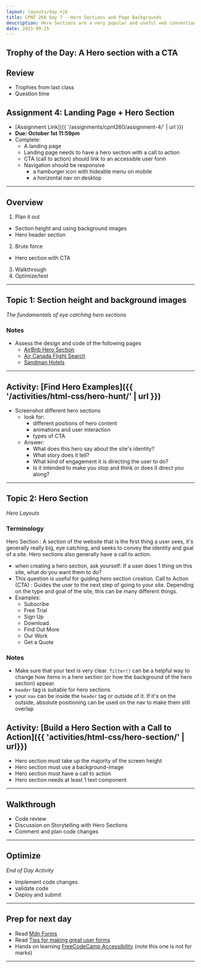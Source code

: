 ```yaml
---
layout: layouts/day.njk
title: CPNT 260 Day 7 - Hero Sections and Page Backgrounds
description: Hero Sections are a very popular and useful web convention that we will be learning how to build today. This will include setting up CTAs(call to action), setting element heights, and how to use background-images
date: 2021-09-25
---
```


## Trophy of the Day: A Hero section with a CTA

## Review

- Trophies from last class
- Question time

## Assignment 4: Landing Page + Hero Section

- [Assignment Link]({{ '/assignments/cpnt260/assignment-4/' | url }})
- **Due: October 1st 11:59pm**
- Complete:
  - A landing page
  - Landing page needs to have a hero section with a call to action
  - CTA (call to action) should link to an accessible user form
  - Navigation should be responsive
    - a hamburger icon with hideable menu on mobile
    - a horizontal nav on desktop

---

## Overview

1. Plan it out

- Section height and using background images
- Hero header section

2. Brute force

- Hero section with CTA

3. Walkthrough
4. Optimize/test

---

## Topic 1: Section height and background images

_The fundamentals of eye catching hero sections_

### Notes

- Assess the design and code of the following pages
  - [AirBnb Hero Section](https://airbnd.ca)
  - [Air Canada Flight Search](https://flightsearchdirect.com)
  - [Sandman Hotels](https://www.sandmanhotels.com/)

---

## Activity: [Find Hero Examples]({{ '/activities/html-css/hero-hunt/' | url }})

- Screenshot different hero sections
  - look for:
    - different positions of hero content
    - animations and user interaction
    - types of CTA
  - Answer:
    - What does this hero say about the site's identity?
    - What story does it tell?
    - What kind of engagement it is directing the user to do?
    - Is it intended to make you stop and think or does it direct you along?

---

## Topic 2: Hero Section

_Hero Layouts_

### Terminology

Hero Section
: A section of the website that is the first thing a user sees, it's generally really big, eye catching, and seeks to convey the identity and goal of a site. Hero sections also generally have a call to action.

- when creating a hero section, ask yourself: If a user does 1 thing on this site, what do you want them to do?
- This question is useful for guiding hero section creation.
  Call to Action (CTA)
  : Guides the user to the next step of going to your site. Depending on the type and goal of the site, this can be many different things.
- Examples:
  - Subscribe
  - Free Trial
  - Sign Up
  - Download
  - Find Out More
  - Our Work
  - Get a Quote

### Notes

- Make sure that your text is very clear. `filter()` can be a helpful way to change how items in a hero section (or how the background of the hero section) appear.
- `header` tag is suitable for hero sections
- your `nav` can be inside the `header` tag or outside of it. If it's on the outside, absolute positioning can be used on the nav to make them still overlap

## Activity: [Build a Hero Section with a Call to Action]({{ 'activities/html-css/hero-section/' | url}})

- Hero section must take up the majority of the screen height
- Hero section must use a background-image
- Hero section must have a call to action
- Hero section needs at least 1 text component

---

## Walkthrough

- Code review
- Discussion on Storytelling with Hero Sections
- Comment and plan code changes

---

## Optimize

_End of Day Activity_

- Implement code changes
- validate code
- Deploy and submit

---

## Prep for next day

- Read [Mdn Forms](https://developer.mozilla.org/en-US/docs/Learn/Forms)
- Read [Tips for making great user forms](https://css-tricks.com/tips-for-creating-great-web-forms/)
- Hands on learning [FreeCodeCamp Accessibility](https://www.freecodecamp.org/learn/responsive-web-design/#applied-visual-design) (note this one is not for marks)

---
